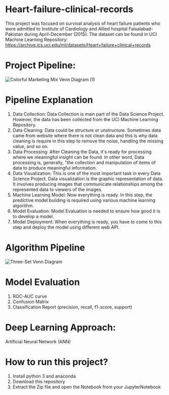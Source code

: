 # Heart-failure-clinical-records

This project was focused on survival analysis of heart failure patients who were admitted to Institute of Cardiology and Allied hospital Faisalabad-Pakistan during April-December (2015). The dataset can be found in UCI Machine Learning Repository: https://archive.ics.uci.edu/ml/datasets/Heart+failure+clinical+records 

# Project Pipeline:

![Colorful Marketing Mix Venn Diagram (1)](https://user-images.githubusercontent.com/54431128/87176410-e141ff00-c2fb-11ea-9d3c-1794b7f26fc6.png)

# Pipeline Explanation

1. Data Collection: Data Collection is main part of the Data Science Project. However, the data has been collected from the UCI Machine Learning Repository.
2. Data Cleaning:   Data could be structure or unstructure. Sometimes data came from website where there is not clean data and this is why data cleaning is require in this step to remove the noise, handling the missing value, and so on. 
3. Data Processing: After Cleaning the Data, it's ready for processing where we meaningful insight can be found. In other word, Data processing is, generally, "the collection and manipulation of items of data to produce meaningful information.
4. Data Visualization: This is one of the most important task in every Data Science Project. Data visualization is the graphic representation of data. It involves producing images that communicate relationships among the represented data to viewers of the images.
5. Machine Learning Model: Now everything is ready. In this step, the predictive model building is required using various machine learning algorithm.
6. Model Evaluation: Model Evaluation is needed to ensure how good it is to develop a model.
7. Model Deployment: When everything is ready, you have to come to this step and deploy the model using different web API.


# Algorithm Pipeline 

![Three-Set Venn Diagram](https://user-images.githubusercontent.com/54431128/87177920-3b43c400-c2fe-11ea-875d-1770e201bb60.png)

# Model Evaluation 
1.  ROC-AUC curve
2. Confusion Matrix
3. Classification Report (precision, recall, f1-score, support)

# Deep Learning Approach:
Artificial Neural Network (ANN)

# How to run this project?
1. Install python 3 and anaconda
2. Download this repository 
3. Extract the Zip file and open the Notebook from your JupyterNotebook 
